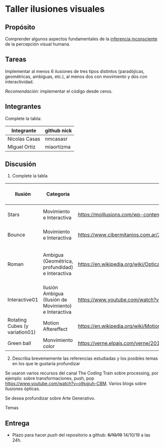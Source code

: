 # Taller ilusiones visuales

## Propósito

Comprender algunos aspectos fundamentales de la [inferencia inconsciente](https://github.com/VisualComputing/Cognitive) de la percepción visual humana.

## Tareas

Implementar al menos 6 ilusiones de tres tipos distintos (paradójicas, geométricas, ambiguas, etc.), al menos dos con movimiento y dos con interactividad.

*Recomendación:* implementar el código desde ceros.

## Integrantes

Complete la tabla:

| Integrante    | github nick   |
|---------------|---------------|
| Nicolas Casas | nmcasasr      |
| Miguel Ortiz  | miaortizma    |

## Discusión

1. Complete la tabla

| Ilusión | Categoria            | Referencia                                                                 | Tipo de interactividad (si aplica)  | URL código base (si aplica)                 |
|---------|----------------------|----------------------------------------------------------------------------|-------------------------------------|---------------------------------------------|
|Stars    | Movimiento e Interactiva| https://moillusions.com/wp-content/uploads/2011/09/super_duper_illusion.gif | Poner el puño en el centro de la App|https://www.youtube.com/watch?v=17WoOqgXsRM |
| Bounce  | Movimiento e Interactiva| https://www.cibermitanios.com.ar/2015/05/ilusiones-opticas-interactivas.html| Dar Clik para cambiar el color      |                                            |
| Roman   | Ambigua (Geométrica, profundidad) e Interactiva | https://en.wikipedia.org/wiki/Optical_illusion#/media/File:Roman_geometric_mosaic.jpg | Presionar una tecla para generar un gradiente de colores aleatorio |
| Interactive01 | Ilusión Ambigua (Ilusión de Movimiento) e Interactiva |  https://www.youtube.com/watch?v=xSZvm0wLDII                                                                           |                                     |                                            |
| Rotating Cubes (y variation01) | Motion Aftereffect | https://en.wikipedia.org/wiki/Motion_aftereffect  |                     |                   |
|Green ball |Monvimiento color     |https://verne.elpais.com/verne/2016/01/27/articulo/1453897011_477533.html   |                                     |                                             |

2. Describa brevememente las referencias estudiadas y los posibles temas en los que le gustaría profundizar

Se usaron varios recursos del canal The Coding Train sobre processing, por ejemplo: sobre transformaciones, push, pop https://www.youtube.com/watch?v=o9sgjuh-CBM. Varios blogs sobre ilusiones ópticas. 

Se desea profundizar sobre Arte Generativo.

Temas 

## Entrega

* Plazo para hacer _push_ del repositorio a github: ~~6/10/19~~ 14/10/19 a las 24h.
